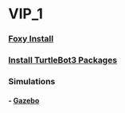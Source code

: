 # VIP_1
### [Foxy Install](https://github.com/sh0hb0zbek/VIP_1/blob/main/md/foxy_install.md)
### [Install TurtleBot3 Packages](https://github.com/sh0hb0zbek/VIP_1/blob/main/md/install_turtlebot_packages.md)
### Simulations
#### - [Gazebo](https://github.com/sh0hb0zbek/VIP_1/blob/main/md/simulation_gazebo.md)

